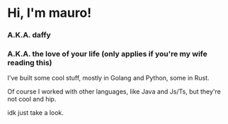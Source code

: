 # Hi, I'm mauro! 
### A.K.A. daffy
### A.K.A. the love of your life (only applies if you're my wife reading this)

I've built some cool stuff, 
mostly in Golang and Python, some in Rust.

Of course I worked with other languages, like Java and Js/Ts, but they're not cool and hip.

idk just take a look.

